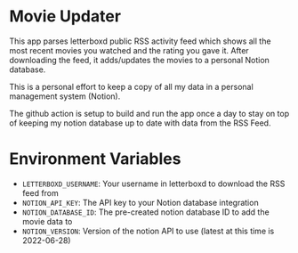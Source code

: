 # Movie Updater

This app parses letterboxd public RSS activity feed which shows all the most recent
movies you watched and the rating you gave it. After downloading the feed, it
adds/updates the movies to a personal Notion database.

This is a personal effort to keep a copy of all my data in a personal management
system (Notion).

The github action is setup to build and run the app once a day to stay on top
of keeping my notion database up to date with data from the RSS Feed.

# Environment Variables

* `LETTERBOXD_USERNAME`:  Your username in letterboxd to download the RSS feed from
* `NOTION_API_KEY`:  The API key to your Notion database integration
* `NOTION_DATABASE_ID`: The pre-created notion database ID to add the movie data to
* `NOTION_VERSION`: Version of the notion API to use (latest at this time is 2022-06-28)
